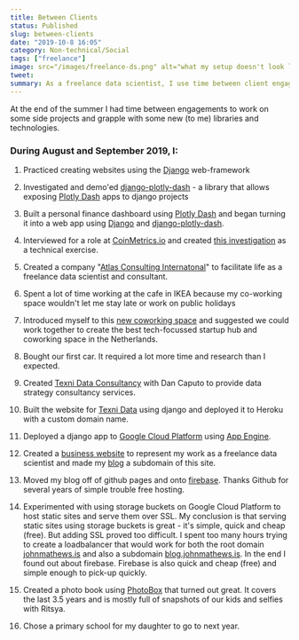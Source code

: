 ```yaml
---
title: Between Clients
status: Published
slug: between-clients
date: "2019-10-8 16:05"
category: Non-technical/Social
tags: ["freelance"]
image: src="/images/freelance-ds.png" alt="what my setup doesn't look like"
tweet:
summary: As a freelance data scientist, I use time between client engagements to up-skill and pursue professional interests that I wouldn't otherwise be able to.
---
```


At the end of the summer I had time between engagements to work on some side projects and grapple with some new (to me) libraries and technologies.

### During August and September 2019, I:

1. Practiced creating websites using the [Django](https://www.djangoproject.com) web-framework

2. Investigated and demo'ed [django-plotly-dash](https://pypi.org/project/django-plotly-dash/) - a library that allows exposing [Plotly Dash](https://dash.plot.ly) apps to django projects

3. Built a personal finance dashboard using [Plotly Dash](https://dash.plot.ly) and began turning it into a web app using [Django](https://www.djangoproject.com) and [django-plotly-dash](https://pypi.org/project/django-plotly-dash/).

4. Interviewed for a role at [CoinMetrics.io](https://coinmetrics.io) and created [this investigation](https://blog.johnmathews.is/btc-fork-analysis.html) as a technical exercise.

5. Created a company "[Atlas Consulting Internatonal](https://atlasdata.nl)" to facilitate life as a freelance data scientist and consultant.

6. Spent a lot of time working at the cafe in IKEA because my co-working space wouldn't let me stay late or work on public holidays

7. Introduced myself to this [new coworking space](http://haarlemoffice.nl) and suggested we could work together to create the best tech-focussed startup hub and coworking space in the Netherlands.

8. Bought our first car. It required a lot more time and research than I expected.

9. Created [Texni Data Consultancy](http://www.texnidata.com) with Dan Caputo to provide data strategy consultancy services.

10. Built the website for [Texni Data](http://www.texnidata.com) using django and deployed it to Heroku with a custom domain name.

11. Deployed a django app to [Google Cloud Platform](https://cloud.google.com) using [App Engine](https://cloud.google.com/appengine/).

12. Created a [business website](https://johnmathews.is) to represent my work as a freelance data scientist and made my [blog](https://blog.johnmathews.is) a subdomain of this site.

13. Moved my blog off of github pages and onto [firebase](https://firebase.google.com). Thanks Github for several years of simple trouble free hosting.

14. Experimented with using storage buckets on Google Cloud Platform to host static sites and serve them over SSL. My conclusion is that serving static sites using storage buckets is great - it's simple, quick and cheap (free). But adding SSL proved too difficult. I spent too many hours trying to create a loadbalancer that would work for both the root domain [johnmathews.is](https://johnmathews.is) and also a subdomain [blog.johnmathews.is](https://blog.johnmathews.is). In the end I found out about firebase. Firebase is also quick and cheap (free) and simple enough to pick-up quickly.

15. Created a photo book using [PhotoBox](https://www.photobox.co.uk) that turned out great. It covers the last 3.5 years and is mostly full of snapshots of our kids and selfies with Ritsya.

16. Chose a primary school for my daughter to go to next year.
